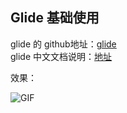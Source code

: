 ## Glide 基础使用

glide 的 github地址：[glide](https://github.com/bumptech/glide)
<br/>
glide 中文文档说明：[地址](https://muyangmin.github.io/glide-docs-cn/)
 
效果：

![GIF](https://user-images.githubusercontent.com/26439413/157065202-9b6df1e3-97cc-4b25-a26e-de9e17fd023c.gif)
